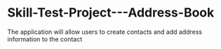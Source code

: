 # Skill-Test-Project---Address-Book
The application will allow users to create contacts and add address information to the contact
